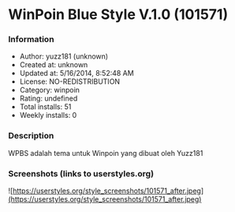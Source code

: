 # WinPoin Blue Style V.1.0 (101571)

### Information
- Author: yuzz181 (unknown)
- Created at: unknown
- Updated at: 5/16/2014, 8:52:48 AM
- License: NO-REDISTRIBUTION
- Category: winpoin
- Rating: undefined
- Total installs: 51
- Weekly installs: 0


### Description
WPBS adalah tema untuk Winpoin yang dibuat oleh Yuzz181


### Screenshots (links to userstyles.org)
![https://userstyles.org/style_screenshots/101571_after.jpeg](https://userstyles.org/style_screenshots/101571_after.jpeg)


